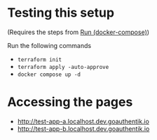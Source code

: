 # Testing this setup

(Requires the steps from [Run (docker-compose)](../README.md))

Run the following commands

- `terraform init`
- `terraform apply -auto-approve`
- `docker compose up -d`

# Accessing the pages

- http://test-app-a.localhost.dev.goauthentik.io
- http://test-app-b.localhost.dev.goauthentik.io
